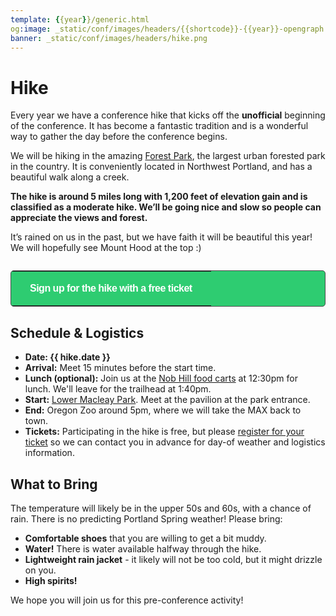 ```yaml
---
template: {{year}}/generic.html
og:image: _static/conf/images/headers/{{shortcode}}-{{year}}-opengraph.jpg
banner: _static/conf/images/headers/hike.png
---
```


# Hike

Every year we have a conference hike that kicks off the **unofficial** beginning of the conference. It has become a fantastic tradition and is a wonderful way to gather the day before the conference begins.

We will be hiking in the amazing [Forest Park](https://forestparkconservancy.org/), the largest urban forested park in the country. It is conveniently located in Northwest Portland, and has a beautiful walk along a creek. 

**The hike is around 5 miles long with 1,200 feet of elevation gain and is classified as a moderate hike. We’ll be going nice and slow so people can appreciate the views and forest.**

It’s rained on us in the past, but we have faith it will be beautiful this year! We will hopefully see Mount Hood at the top :)

<p style="margin: 2em 0;">
<table border="0" cellpadding="0" cellspacing="0" style="background-color:#2ECC71; border:1px solid #4a4a4a; border-radius:5px;">
<tr>
  <td align="center" valign="middle" style="color:#FFFFFF; font-family:Helvetica, Arial, sans-serif; font-size:16px; font-weight:bold; letter-spacing:-.5px; line-height:150%; padding-top:15px; padding-right:30px; padding-bottom:15px; padding-left:30px;">
     <a href="https://ti.to/writethedocs/write-the-docs-portland-2025" target="_blank" style="color:#FFFFFF; text-decoration:none; border-bottom: none;">Sign up for the hike with a free ticket</a>
  </td>
</tr>
</table>
</p>

## Schedule & Logistics

- **Date: {{ hike.date }}** 
- **Arrival:** Meet 15 minutes before the start time.
- **Lunch (optional):** Join us at the [Nob Hill food carts](https://www.google.com/maps/place/Nob+Hill+Food+Carts/@45.5360531,-122.7007924,19.6z/data=!4m7!3m6!1s0x54950942eb34ca71:0xe277fed8c0cec152!8m2!3d45.5362156!4d-122.7000932!15sChZmb29kIGNhcnRzIG53IHBvcnRsYW5kkgEKZm9vZF9jb3VydOABAA!16s%2Fg%2F11vwhg4f9_?entry=tts) at 12:30pm for lunch. We'll leave for the trailhead at 1:40pm.
- **Start:** [Lower Macleay Park](https://www.google.com/maps/place/Lower+Macleay+Park/@45.5336665,-122.7234215,16z/data=!4m7!3m6!1s0x549509e9f2adf02d:0x1b3668a7adc941d9!8m2!3d45.5359671!4d-122.7125142!15sChVNYWNsZWF5IFBhcmsgRW50cmFuY2VaFyIVbWFjbGVheSBwYXJrIGVudHJhbmNlkgEEcGFya5oBJENoZERTVWhOTUc5blMwVkpRMEZuU1VOb2RWQklaRzluUlJBQuABAA!16s%2Fg%2F11g7wcqxt9?coh=164777&entry=tt&shorturl=1). Meet at the pavilion at the park entrance.
- **End:** Oregon Zoo around 5pm, where we will take the MAX back to town.
- **Tickets:** Participating in the hike is free, but please [register for your ticket](https://ti.to/writethedocs/write-the-docs-portland-2025/with/k-pi4-g8s80) so we can contact you in advance for day-of weather and logistics information.

## What to Bring

The temperature will likely be in the upper 50s and 60s, with a chance of rain. There is no predicting Portland Spring weather! Please bring:

- **Comfortable shoes** that you are willing to get a bit muddy.
- **Water!** There is water available halfway through the hike.
- **Lightweight rain jacket** - it likely will not be too cold, but it might drizzle on you.
- **High spirits!**

We hope you will join us for this pre-conference activity!

